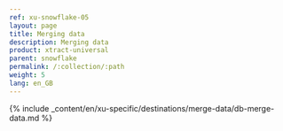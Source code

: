 ```yaml
---
ref: xu-snowflake-05
layout: page
title: Merging data
description: Merging data
product: xtract-universal
parent: snowflake
permalink: /:collection/:path
weight: 5
lang: en_GB
---
```


{% include _content/en/xu-specific/destinations/merge-data/db-merge-data.md  %}

